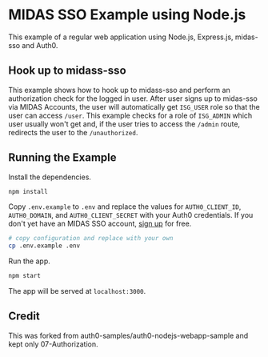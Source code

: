# MIDAS SSO Example using Node.js

This example of a regular web application using Node.js, Express.js, midas-sso and Auth0.

## Hook up to midass-sso

This example shows how to hook up to midass-sso and perform an authorization check for the logged in user. After user signs up to midas-sso via MIDAS Accounts, the user will automatically get `ISG_USER` role so that the user can access `/user`. This example checks for a role of `ISG_ADMIN` which user usually won't get and, if the user tries to access the `/admin` route, redirects the user to the `/unauthorized`.

## Running the Example

Install the dependencies.

```bash
npm install
```

Copy `.env.example` to `.env` and replace the values for `AUTH0_CLIENT_ID`, `AUTH0_DOMAIN`, and `AUTH0_CLIENT_SECRET` with your Auth0 credentials. If you don't yet have an MIDAS SSO account, [sign up](https://docs.google.com/forms/d/e/1FAIpQLScz9GcXNQ8bBLiQ9WQMyXdXdGCcb1iIyd8phdXz4POPOL2LCQ/viewform?c=0&w=1) for free.

```bash
# copy configuration and replace with your own
cp .env.example .env
```

Run the app.

```bash
npm start
```

The app will be served at `localhost:3000`.

## Credit
This was forked from auth0-samples/auth0-nodejs-webapp-sample and kept only 07-Authorization.